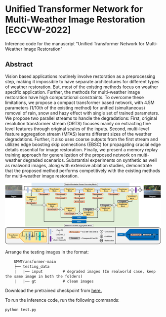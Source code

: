 # Unified Transformer Network for Multi-Weather Image Restoration [ECCVW-2022]
Inference code for the manuscript "Unified Transformer Network for Multi-Weather Image Restoration"
## Abstract
Vision based applications routinely involve restoration as a preprocessing step, making it impossible to have separate architectures for different types of weather restoration. But, most of the existing methods focus on weather specific application. Further, the methods for multi-weather image restoration have high computational constraints. To overcome these limitations, we propose a compact transformer based network, with 4.5M parameters (1/10th of the existing method) for unified (simultaneous) removal of rain, snow and hazy effect with single set of trained parameters. We propose two parallel streams to handle the degradations: First, original resolution transformer stream (ORTS) focuses mainly on extracting fine level features through original scales of the inputs. Second, multi-level feature aggregation stream (MFAS) learns different sizes of the weather degradations. Further, it also uses coarse outputs from the first stream and utilizes edge boosting skip connections (EBSC) for propagating crucial edge details essential for image restoration. Finally, we present a memory replay training approach for generalization of the proposed network on multi-weather degraded scenarios. Substantial experiments on synthetic as well as realworld images, along with extensive ablation studies, demonstrate that the proposed method performs competitively with the existing methods for multi-weather image restoration.
<p align="left">
  <img src="images/Network2.jpg" width="800"/>
</p>

Arrange the testing images in the format:

```
    UMWTransformer-main
    ├── testing_data
    |   |── input         # degraded images (In realworld case, keep the same image in both the folders)
    |   |── gt            # clean images
```
Download the pretrained checkpoint from [here.](https://drive.google.com/drive/folders/1Uc3V0ZdDT9hST6PfhDffndgPnQd1Yyg6?usp=sharing/)

To run the inference code, run the following commands:

```   
python test.py
```
